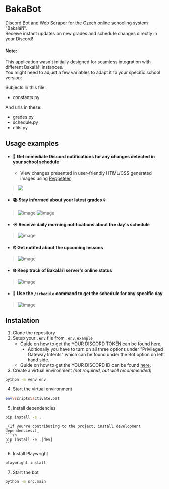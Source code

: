 # BakaBot

Discord Bot and Web Scraper for the Czech online schooling system "Bakaláři".\
Receive instant updates on new grades and schedule changes directly in your Discord!

#### Note:
This application wasn't initially designed for seamless integration with different Bakaláři instances.\
You might need to adjust a few variables to adapt it to your specific school version:

Subjects in this file:
* constants.py

And urls in these:
* grades.py
* schedule.py
* utils.py

## Usage examples

- #### 📅 Get immediate Discord notifications for any changes detected in your school schedule
  - View changes presented in user-friendly HTML/CSS generated images using [Pyppeteer](https://github.com/pyppeteer/pyppeteer)
> <img src="https://github.com/Patai5/BakaBot/assets/87543374/9202f5e7-5de2-4aa8-b2f2-22bdeba96c34">

- #### 📚 Stay informed about your latest grades 💀
> ![image](https://github.com/Patai5/BakaBot/assets/87543374/cc230f15-d44b-4742-9685-6586a61c8e07)
![image](https://github.com/Patai5/BakaBot/assets/87543374/46b49ae1-4255-461b-95a1-52c12846b883)

- #### ☀️ Receive daily morning notifications about the day's schedule
> ![image](https://github.com/Patai5/BakaBot/assets/87543374/d940eeef-87c4-4c52-a4c0-35b7c896d75c)

- #### ⏰ Get notifed about the upcoming lessons
> ![image](https://github.com/Patai5/BakaBot/assets/87543374/17414be4-ffda-4356-8e98-5205e3bd6bc9)

- #### 🌐 Keep track of Bakaláři server's online status
> ![image](https://github.com/Patai5/BakaBot/assets/87543374/30cc91a8-c21d-431e-ad66-38539ae9f640)

- #### 📆 Use the `/schedule` command to get the schedule for any specific day
> ![image](https://github.com/Patai5/BakaBot/assets/87543374/27d9e048-12fe-42c8-903d-51854008ba32)

## Instalation

1. Clone the repository
2. Setup your `.env` file from `.env.example`
    - Guide on how to get the YOUR DISCORD TOKEN can be found [here](https://www.writebots.com/discord-bot-token/).
        - Aditionally you have to turn on all three options under "Privileged Gateway Intents" which can be found under the Bot option on left hand side.
    - Guide on how to get the YOUR DISCORD ID can be found [here](https://support.discord.com/hc/en-us/articles/206346498-Where-can-I-find-my-User-Server-Message-ID).
3. Create a virtual environment _(not required, but well recommended)_

```sh
python -m venv env
```

4. Start the virtual environment

```sh
env\Scripts\activate.bat
```

5. Install dependencies
```sh
pip install -e .
```
    _(If you're contributing to the project, install development dependencies:)_
    ```sh
    pip install -e .[dev]
    ```
6. Install Playwright

```sh
playwright install
```

7. Start the bot
```sh
python -m src.main
```
